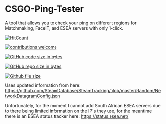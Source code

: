 # CSGO-Ping-Tester
A tool that allows you to check your ping on different regions for Matchmaking, FaceIT, and ESEA servers with only 1-click.

[![HitCount](http://hits.dwyl.io/defirence/https://github.com/Defirence/CSGO-Ping-Tester/.svg)](http://hits.dwyl.io/defirence/https://github.com/Defirence/CSGO-Ping-Tester/)

[![contributions welcome](https://img.shields.io/badge/contributions-welcome-brightgreen.svg?style=flat)](https://github.com/dwyl/esta/issues)

[![GitHub code size in bytes](https://img.shields.io/github/languages/code-size/badges/shields.svg)](https://github.com/Defirence/CSGO-Ping-Tester/)

[![GitHub repo size in bytes](https://img.shields.io/github/repo-size/badges/shields.svg)](https://github.com/Defirence/CSGO-Ping-Tester/)

[![Github file size](https://img.shields.io/github/size/webcaetano/craft/build/phaser-craft.min.js.svg)](https://github.com/Defirence/CSGO-Ping-Tester/)

Uses updated information from here: https://github.com/SteamDatabase/SteamTracking/blob/master/Random/NetworkDatagramConfig.json

Unfortunately, for the moment I cannot add South African ESEA servers due to there being limited information on the IP's they use, for the meantime there is an ESEA status tracker here: https://status.esea.net/
